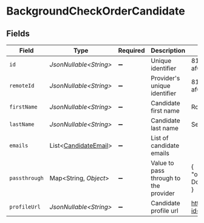 # BackgroundCheckOrderCandidate


## Fields

| Field                                                              | Type                                                               | Required                                                           | Description                                                        | Example                                                            |
| ------------------------------------------------------------------ | ------------------------------------------------------------------ | ------------------------------------------------------------------ | ------------------------------------------------------------------ | ------------------------------------------------------------------ |
| `id`                                                               | *JsonNullable\<String>*                                            | :heavy_minus_sign:                                                 | Unique identifier                                                  | 8187e5da-dc77-475e-9949-af0f1fa4e4e3                               |
| `remoteId`                                                         | *JsonNullable\<String>*                                            | :heavy_minus_sign:                                                 | Provider's unique identifier                                       | 8187e5da-dc77-475e-9949-af0f1fa4e4e3                               |
| `firstName`                                                        | *JsonNullable\<String>*                                            | :heavy_minus_sign:                                                 | Candidate first name                                               | Romain                                                             |
| `lastName`                                                         | *JsonNullable\<String>*                                            | :heavy_minus_sign:                                                 | Candidate last name                                                | Sestier                                                            |
| `emails`                                                           | List\<[CandidateEmail](../../models/components/CandidateEmail.md)> | :heavy_minus_sign:                                                 | List of candidate emails                                           |                                                                    |
| `passthrough`                                                      | Map\<String, *Object*>                                             | :heavy_minus_sign:                                                 | Value to pass through to the provider                              | {<br/>"other_known_names": "John Doe"<br/>}                        |
| `profileUrl`                                                       | *JsonNullable\<String>*                                            | :heavy_minus_sign:                                                 | Candidate profile url                                              | https://exmaple.com/candidate?id=xyz                               |